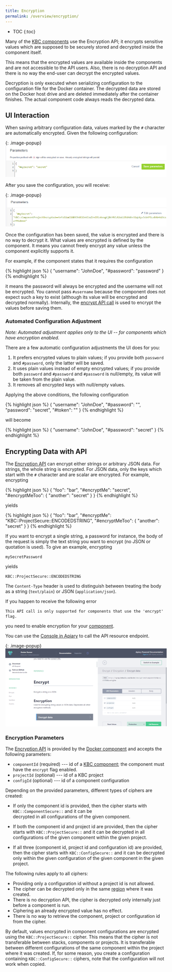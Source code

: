 ```yaml
---
title: Encryption
permalink: /overview/encryption/
---
```


* TOC
{:toc}

Many of the [KBC components](/overview/) use the Encryption API; it encrypts sensitive values
which are supposed to be securely stored and decrypted inside the component itself.

This means that the encrypted values are available inside the components and are not accessible 
to the API users. Also, there is no decryption API and there is no way the end-user can decrypt 
the encrypted values.

Decryption is only executed when serializing configuration to the configuration file for 
the Docker container. The decrypted data are stored on the Docker host drive and are 
deleted immediately after the container finishes. The actual component code always reads 
the decrypted data.

## UI Interaction
When saving arbitrary configuration data, values marked by the `#` character are automatically encrypted.
Given the following configuration:

{: .image-popup}
![Screenshot - Configuration editor - before](/overview/encryption-1.png)

After you save the configuration, you will receive:

{: .image-popup}
![Screenshot - Configuration editor - after](/overview/encryption-2.png)

Once the configuration has been saved, the value is encrypted and there is no way to decrypt it. 
What values are encrypted is defined by the component. It means you cannot freely encrypt any 
value unless the component explicitly supports it. 

For example, if the component states that it requires the configuration

{% highlight json %}
{
    "username": "JohnDoe",
    "#password": "password"
}
{% endhighlight %}

it means the password will always be encrypted and the username will not be encrypted. You 
cannot pass `#username` because the component does not expect such a key to exist 
(although its value will be encrypted and decrypted normally). Internally, the
[encrypt API call](#encrypting-data-with-api) is used to encrypt the values before saving them.

### Automated Configuration Adjustment
*Note: Automated adjustment applies only to the UI -- for components which have encryption enabled.*

There are a few automatic configuration adjustments the UI does for you:

1. It prefers encrypted values to plain values; if you provide both `password` and `#password`, only the latter will be saved.
2. It uses plain values instead of empty encrypted values; if you provide both `password` and `#password` and 
`#password` is null/empty, its value will be taken from the plain value.
3. It removes all encrypted keys with null/empty values.

Applying the above conditions, the following configuration

{% highlight json %}
{
    "username": "JohnDoe",
    "#password": "",
    "password": "secret",
    "#token": ""
}
{% endhighlight %}

will become

{% highlight json %}
{
    "username": "JohnDoe",
    "#password": "secret"
}
{% endhighlight %}

## Encrypting Data with API
The [Encryption API](https://kebooladocker.docs.apiary.io/#reference/encrypt/encryption/encrypt-data) can encrypt 
either strings or arbitrary JSON data. For strings, the whole string is encrypted. For JSON data,
only the keys which start with the `#` character and are scalar are encrypted. For example, encrypting

{% highlight json %}
{
    "foo": "bar",
    "#encryptMe": "secret",
    "#encryptMeToo": {
        "another": "secret"
    }
}
{% endhighlight %}

yields

{% highlight json %}
{
    "foo": "bar",
    "#encryptMe": "KBC::ProjectSecure::ENCODEDSTRING",
    "#encryptMeToo": {
        "another": "secret"
    }
}
{% endhighlight %}

If you want to encrypt a single string, a password for instance, the body of the request is simply the text string 
you want to encrypt (no JSON or quotation is used). To give an example, encrypting

    mySecretPassword

yields

    KBC::ProjectSecure::ENCODEDSTRING

The `Content-Type` header is used to distinguish between treating the body as a string (`text/plain`) or JSON (`application/json`).

If you happen to receive the following error

    This API call is only supported for components that use the 'encrypt' flag.

you need to enable encryption for your [component](/extend/registration/).

You can use the [Console in Apiary](https://kebooladocker.docs.apiary.io/#reference/encrypt/encryption/encrypt-data?console=1) to 
call the API resource endpoint.

{: .image-popup}
![Console screenshot](/overview/encryption-console.png)

### Encryption Parameters
The [Encryption API](https://kebooladocker.docs.apiary.io/#reference/encrypt/encryption/encrypt-data)
is provided by the [Docker component](/integrate/docker-bundle/) and accepts the following parameters:

- `componentId` (required) --- id of a [KBC component](/extend/registration/#creating-application); the component must have the `encrypt` flag enabled.
- `projectId` (optional) --- id of a KBC project
- `configId` (optional) --- id of a component configuration

Depending on the provided parameters, different types of ciphers are created:

- If only the component id is provided, then the cipher starts with `KBC::ComponentSecure::` and it can be  
decrypted in all configurations of the given component. 

- If both the component id and project id are provided, then the cipher starts with `KBC::ProjectSecure::` and it 
can be decrypted in all configurations of the given component within the given project. 

- If all three (component id, project id and configuration id) are provided, then the cipher starts with 
`KBC::ConfigSecure::` and it can be decrypted only within the given configuration of the given component in the given project.

The following rules apply to all ciphers:

- Providing only a configuration id without a project id is not allowed. 
- The cipher can be decrypted only in the same [region](/overview/api/#regions-and-endpoints) where it was created.
- There is no decryption API, the cipher is decrypted only internally just before a component is run.
- Ciphering an already encrypted value has no effect.
- There is no way to retrieve the component, project or configuration id from the cipher.

By default, values encrypted in component configurations are encrypted using the `KBC::ProjectSecure::` cipher. 
This means that the cipher is not transferable between stacks, components or projects. It is transferable 
between different configurations of the same component within the project where it was created. If, for some 
reason, you create a configuration containing `KBC::ConfigSecure::` ciphers, note that the configuration will not work when copied.
